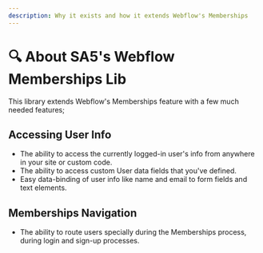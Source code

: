 ```yaml
---
description: Why it exists and how it extends Webflow's Memberships
---
```


# 🔍 About SA5's Webflow Memberships Lib

This library extends Webflow's Memberships feature with a few much needed features;

## Accessing User Info

* The ability to access the currently logged-in user's info from anywhere in your site or custom code.
* The ability to access custom User data fields that you've defined.&#x20;
* Easy data-binding of user info like name and email to form fields and text elements.&#x20;

## Memberships Navigation

* The ability to route users specially during the Memberships process, during login and sign-up processes.&#x20;




